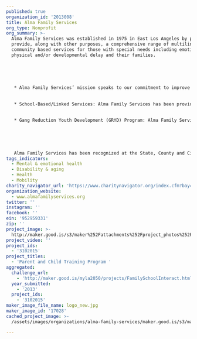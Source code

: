 ```yaml
---
published: true
organization_id: '2013008'
title: Alma Family Services
org_type: Nonprofit
org_summary: >-
  Alma Family Services was established in 1975 in East Los Angeles by parents to
  provide, along with other purposes, a comprehensive range of multilingual
  community based services for those with special needs including emotional,
  physical and/or developmental delay and their families. 
   
   
   
   
   
   * Alma Family Services’ mission speaks to our commitment to improve the quality of life for members of our communities. This often means advocating for at risk children and families. Alma’s dedication goes beyond providing culturally competent services and supports and integrates our history of helping to develop and support healthy communities through collaborative community relationships. Alma’s approach is strength-based, community centered and child and family focused. Individuals and families are understood to be multi-dimensional with strengths as well unique needs. 
   
   
   * School-Based/Linked Services: Alma Family Services has been providing school-based Prevention and Early Intervention services for over ten (10) years. School-based counseling, individual and family psychotherapy, groups and case management services are being provided at many school within several school districts including Montebello Unified School District (MUSD), El Rancho Unified School District and the Los Angeles Unified School Districts. 
   
   
   * Gang Reduction Youth Development (GRYD) Program: Alma Family Services has been operating a gang prevention program through a contract with the City of Los Angeles since 2009 or four (4) years. The GRYD program includes an array of services such as a comprehensive case management, parenting classes, individual and family counseling, leadership development, youth mentoring, violence prevention training, substance use/abuse awareness and gang-prevention training.
   
   
   
   
   
   Alma Family Services has been recognized at the State, County and City Level for its commitment in delivering high quality services.
tags_indicators:
  - Mental & emotional health
  - Disability & aging
  - Health
  - Mobility
charity_navigator_url: 'https://www.charitynavigator.org/index.cfm?bay=search.profile&ein=952959331'
organization_website:
  - www.almafamilyservices.org
twitter: ''
instagram: ''
facebook: ''
ein: '952959331'
zip: ''
project_image: >-
  http://maker.good.is/s3/maker%252Fattachments%252Fproject_photos%252Fimages%252F17028%252Fdisplay%252Flogo_new.jpg=c570x385
project_video: ''
project_ids:
  - '3102015'
project_titles:
  - 'Parent and Child Training Program '
aggregated:
  challenge_url:
    - 'http://maker.good.is/myla2050/projects/FamilySchoolInteract.html'
  year_submitted:
    - '2013'
  project_ids:
    - '3102015'
maker_image_file_name: logo_new.jpg
maker_image_id: '17028'
cached_project_image: >-
  /assets/images/organizations/alma-family-services/maker.good.is/s3/maker%252Fattachments%252Fproject_photos%252Fimages%252F17028%252Fdisplay%252Flogo_new.jpg=c570x385.jpg

---
```

